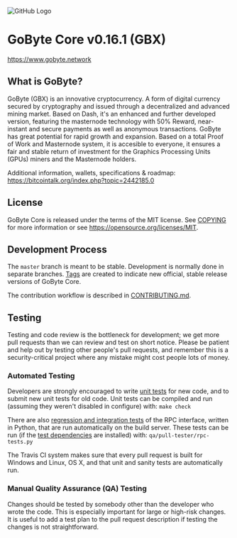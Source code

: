 ![GitHub Logo](https://raw.githubusercontent.com/gobytecoin/gobyte/master/share/pixmaps/gobyte128.png "GoByte")

GoByte Core v0.16.1 (GBX)
=========================

https://www.gobyte.network

What is GoByte?
----------------

GoByte (GBX) is an innovative cryptocurrency. A form of digital currency secured by cryptography and issued through a decentralized and advanced mining market. Based on Dash, it's an enhanced and further developed version, featuring the masternode technology with 50% Reward, near-instant and secure payments as well as anonymous transactions. GoByte has great potential for rapid growth and expansion. Based on a total Proof of Work and Masternode system, it is accesible to everyone, it ensures a fair and stable return of investment for the Graphics Processing Units (GPUs) miners and the Masternode holders.

Additional information, wallets, specifications & roadmap: https://bitcointalk.org/index.php?topic=2442185.0

License
-------

GoByte Core is released under the terms of the MIT license. See [COPYING](COPYING) for more
information or see https://opensource.org/licenses/MIT.

Development Process
-------------------

The `master` branch is meant to be stable. Development is normally done in separate branches.
[Tags](https://github.com/gobytecoin/gobyte/tags) are created to indicate new official,
stable release versions of GoByte Core.

The contribution workflow is described in [CONTRIBUTING.md](CONTRIBUTING.md).

Testing
-------

Testing and code review is the bottleneck for development; we get more pull
requests than we can review and test on short notice. Please be patient and help out by testing
other people's pull requests, and remember this is a security-critical project where any mistake might cost people
lots of money.

### Automated Testing

Developers are strongly encouraged to write [unit tests](/doc/unit-tests.md) for new code, and to
submit new unit tests for old code. Unit tests can be compiled and run
(assuming they weren't disabled in configure) with: `make check`

There are also [regression and integration tests](/qa) of the RPC interface, written
in Python, that are run automatically on the build server.
These tests can be run (if the [test dependencies](/qa) are installed) with: `qa/pull-tester/rpc-tests.py`

The Travis CI system makes sure that every pull request is built for Windows
and Linux, OS X, and that unit and sanity tests are automatically run.

### Manual Quality Assurance (QA) Testing

Changes should be tested by somebody other than the developer who wrote the
code. This is especially important for large or high-risk changes. It is useful
to add a test plan to the pull request description if testing the changes is
not straightforward.

